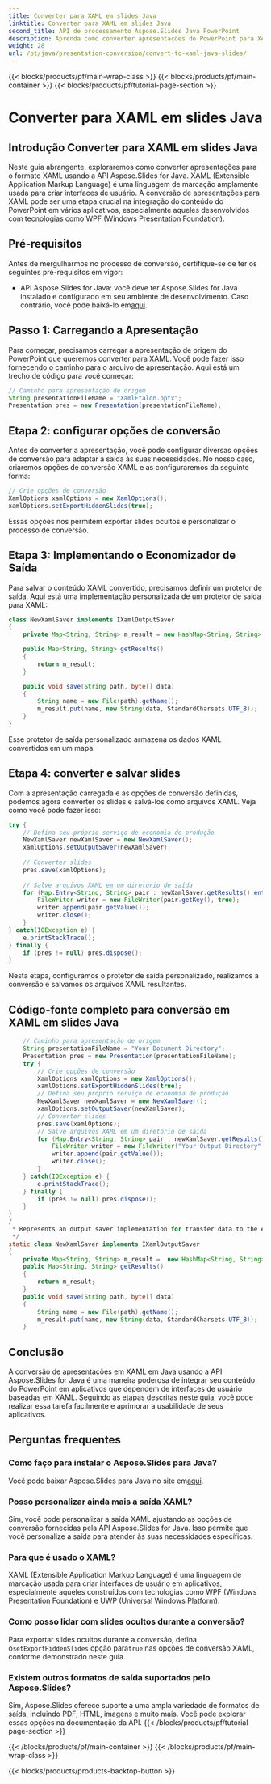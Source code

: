 ```yaml
---
title: Converter para XAML em slides Java
linktitle: Converter para XAML em slides Java
second_title: API de processamento Aspose.Slides Java PowerPoint
description: Aprenda como converter apresentações do PowerPoint para XAML em Java com Aspose.Slides. Siga nosso guia passo a passo para uma integração perfeita.
weight: 28
url: /pt/java/presentation-conversion/convert-to-xaml-java-slides/
---
```


{{< blocks/products/pf/main-wrap-class >}}
{{< blocks/products/pf/main-container >}}
{{< blocks/products/pf/tutorial-page-section >}}

# Converter para XAML em slides Java


## Introdução Converter para XAML em slides Java

Neste guia abrangente, exploraremos como converter apresentações para o formato XAML usando a API Aspose.Slides for Java. XAML (Extensible Application Markup Language) é uma linguagem de marcação amplamente usada para criar interfaces de usuário. A conversão de apresentações para XAML pode ser uma etapa crucial na integração do conteúdo do PowerPoint em vários aplicativos, especialmente aqueles desenvolvidos com tecnologias como WPF (Windows Presentation Foundation).

## Pré-requisitos

Antes de mergulharmos no processo de conversão, certifique-se de ter os seguintes pré-requisitos em vigor:

-  API Aspose.Slides for Java: você deve ter Aspose.Slides for Java instalado e configurado em seu ambiente de desenvolvimento. Caso contrário, você pode baixá-lo em[aqui](https://releases.aspose.com/slides/java/).

## Passo 1: Carregando a Apresentação

Para começar, precisamos carregar a apresentação de origem do PowerPoint que queremos converter para XAML. Você pode fazer isso fornecendo o caminho para o arquivo de apresentação. Aqui está um trecho de código para você começar:

```java
// Caminho para apresentação de origem
String presentationFileName = "XamlEtalon.pptx";
Presentation pres = new Presentation(presentationFileName);
```

## Etapa 2: configurar opções de conversão

Antes de converter a apresentação, você pode configurar diversas opções de conversão para adaptar a saída às suas necessidades. No nosso caso, criaremos opções de conversão XAML e as configuraremos da seguinte forma:

```java
// Crie opções de conversão
XamlOptions xamlOptions = new XamlOptions();
xamlOptions.setExportHiddenSlides(true);
```

Essas opções nos permitem exportar slides ocultos e personalizar o processo de conversão.

## Etapa 3: Implementando o Economizador de Saída

Para salvar o conteúdo XAML convertido, precisamos definir um protetor de saída. Aqui está uma implementação personalizada de um protetor de saída para XAML:

```java
class NewXamlSaver implements IXamlOutputSaver
{
    private Map<String, String> m_result = new HashMap<String, String>();

    public Map<String, String> getResults()
    {
        return m_result;
    }

    public void save(String path, byte[] data)
    {
        String name = new File(path).getName();
        m_result.put(name, new String(data, StandardCharsets.UTF_8));
    }
}
```

Esse protetor de saída personalizado armazena os dados XAML convertidos em um mapa.

## Etapa 4: converter e salvar slides

Com a apresentação carregada e as opções de conversão definidas, podemos agora converter os slides e salvá-los como arquivos XAML. Veja como você pode fazer isso:

```java
try {
    // Defina seu próprio serviço de economia de produção
    NewXamlSaver newXamlSaver = new NewXamlSaver();
    xamlOptions.setOutputSaver(newXamlSaver);
    
    // Converter slides
    pres.save(xamlOptions);
    
    // Salve arquivos XAML em um diretório de saída
    for (Map.Entry<String, String> pair : newXamlSaver.getResults().entrySet()) {
        FileWriter writer = new FileWriter(pair.getKey(), true);
        writer.append(pair.getValue());
        writer.close();
    }
} catch(IOException e) {
    e.printStackTrace();
} finally {
    if (pres != null) pres.dispose();
}
```

Nesta etapa, configuramos o protetor de saída personalizado, realizamos a conversão e salvamos os arquivos XAML resultantes.

## Código-fonte completo para conversão em XAML em slides Java

```java
	// Caminho para apresentação de origem
	String presentationFileName = "Your Document Directory";
	Presentation pres = new Presentation(presentationFileName);
	try {
		// Crie opções de conversão
		XamlOptions xamlOptions = new XamlOptions();
		xamlOptions.setExportHiddenSlides(true);
		// Defina seu próprio serviço de economia de produção
		NewXamlSaver newXamlSaver = new NewXamlSaver();
		xamlOptions.setOutputSaver(newXamlSaver);
		// Converter slides
		pres.save(xamlOptions);
		// Salve arquivos XAML em um diretório de saída
		for (Map.Entry<String, String> pair : newXamlSaver.getResults().entrySet()) {
			FileWriter writer = new FileWriter("Your Output Directory" + pair.getKey(), true);
			writer.append(pair.getValue());
			writer.close();
		}
	} catch(IOException e) {
		e.printStackTrace();
	} finally {
		if (pres != null) pres.dispose();
	}
}
/
 * Represents an output saver implementation for transfer data to the external storage.
 */
static class NewXamlSaver implements IXamlOutputSaver
{
	private Map<String, String> m_result =  new HashMap<String, String>();
	public Map<String, String> getResults()
	{
		return m_result;
	}
	public void save(String path, byte[] data)
	{
		String name = new File(path).getName();
		m_result.put(name, new String(data, StandardCharsets.UTF_8));
	}
```

## Conclusão

A conversão de apresentações em XAML em Java usando a API Aspose.Slides for Java é uma maneira poderosa de integrar seu conteúdo do PowerPoint em aplicativos que dependem de interfaces de usuário baseadas em XAML. Seguindo as etapas descritas neste guia, você pode realizar essa tarefa facilmente e aprimorar a usabilidade de seus aplicativos.

## Perguntas frequentes

### Como faço para instalar o Aspose.Slides para Java?

 Você pode baixar Aspose.Slides para Java no site em[aqui](https://releases.aspose.com/slides/java/).

### Posso personalizar ainda mais a saída XAML?

Sim, você pode personalizar a saída XAML ajustando as opções de conversão fornecidas pela API Aspose.Slides for Java. Isso permite que você personalize a saída para atender às suas necessidades específicas.

### Para que é usado o XAML?

XAML (Extensible Application Markup Language) é uma linguagem de marcação usada para criar interfaces de usuário em aplicativos, especialmente aqueles construídos com tecnologias como WPF (Windows Presentation Foundation) e UWP (Universal Windows Platform).

### Como posso lidar com slides ocultos durante a conversão?

Para exportar slides ocultos durante a conversão, defina o`setExportHiddenSlides` opção para`true` nas opções de conversão XAML, conforme demonstrado neste guia.

### Existem outros formatos de saída suportados pelo Aspose.Slides?

Sim, Aspose.Slides oferece suporte a uma ampla variedade de formatos de saída, incluindo PDF, HTML, imagens e muito mais. Você pode explorar essas opções na documentação da API.
{{< /blocks/products/pf/tutorial-page-section >}}

{{< /blocks/products/pf/main-container >}}
{{< /blocks/products/pf/main-wrap-class >}}

{{< blocks/products/products-backtop-button >}}
